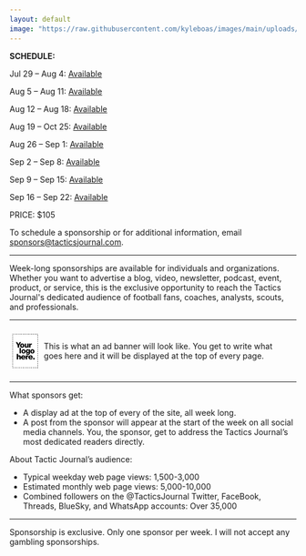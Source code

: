 ```yaml
---
layout: default
image: "https://raw.githubusercontent.com/kyleboas/images/main/uploads/2024/07/07/Image-07Jul2024_19:00:14.png" 
---
```


**SCHEDULE:**

Jul 29 – Aug 4: <a href="mailto:sponsors@tacticsjournal.com">Available</a>

Aug 5 – Aug 11: <a href="mailto:sponsors@tacticsjournal.com">Available</a>

Aug 12 – Aug 18: <a href="mailto:sponsors@tacticsjournal.com">Available</a>

Aug 19 – Oct 25: <a href="mailto:sponsors@tacticsjournal.com">Available</a>

Aug 26 – Sep 1: <a href="mailto:sponsors@tacticsjournal.com">Available</a>

Sep 2 – Sep 8: <a href="mailto:sponsors@tacticsjournal.com">Available</a>

Sep 9 – Sep 15: <a href="mailto:sponsors@tacticsjournal.com">Available</a>

Sep 16 – Sep 22: <a href="mailto:sponsors@tacticsjournal.com">Available</a>

PRICE: $105

To schedule a sponsorship or for additional information, email <a href="mailto:sponsors@tacticsjournal.com">sponsors@tacticsjournal.com</a>.

---

Week-long sponsorships are available for individuals and organizations. Whether you want to advertise a blog, video, newsletter, podcast, event, product, or service, this is the exclusive opportunity to reach the Tactics Journal's dedicated audience of football fans, coaches, analysts, scouts, and professionals.

---

<div style="display: flex; align-items: center; padding: 10px; margin-bottom: 5px; margin-right: 2px; padding-left: 5px;">
    <img src="
https://raw.githubusercontent.com/kyleboas/images/main/uploads/2024/07/08/Image-08Jul2024_01:55:02.png" alt="Image" style="height: 60px; margin-right: 10px;">
    <p style="font-size: 14px; margin: 0;">
        This is what an ad banner will look like. You get to write what goes here and it will be displayed at the top of every page.
    </p>
</div>

---

What sponsors get:

- A display ad at the top of every  of the site, all week long.
- A post from the sponsor will appear at the start of the week on all social media channels. You, the sponsor, get to address the Tactics Journal’s most dedicated readers directly.

About Tactic Journal’s audience:

- Typical weekday web page views: 1,500-3,000
- Estimated monthly web page views: 5,000-10,000
- Combined followers on the @TacticsJournal Twitter, FaceBook, Threads, BlueSky, and WhatsApp accounts: Over 35,000

---

Sponsorship is exclusive. Only one sponsor per week. I will not accept any gambling sponsorships.

<style>
    .date-container {
            display: flex;
            flex-direction: column;
        }
        .date-item {
            display: flex;
            justify-content: space-between;
            width: 200px;
        }
    @media (min-width: 1000px) { table { font-size: 23px; float: left; padding-right: 35px; }
    }
    td { padding-left: 10px; }
    
</style>
